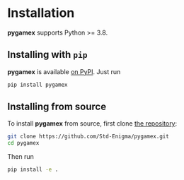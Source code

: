 Installation
============

**pygamex** supports Python >= 3.8.

## Installing with `pip`

**pygamex** is available [on PyPI](https://pypi.org/project/pygamex/). Just run

```bash
pip install pygamex
```

## Installing from source

To install **pygamex** from source, first clone [the repository](https://github.com/Std-Enigma/pygamex):

```bash
git clone https://github.com/Std-Enigma/pygamex.git
cd pygamex
```

Then run

```bash
pip install -e .
```
